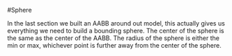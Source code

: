 #Sphere

In the last section we built an AABB around out model, this actually gives us everything we need to build a bounding sphere.
The center of the sphere is the same as the center of the AABB. The radius of the sphere is either the min or max, whichever point is further away from the center of the sphere.